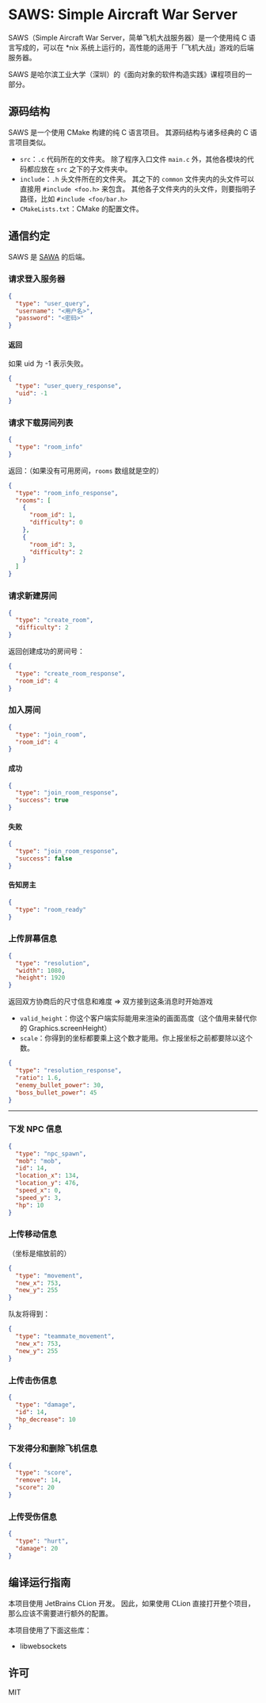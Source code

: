 # SAWS: Simple Aircraft War Server

SAWS（Simple Aircraft War Server，简单飞机大战服务器）是一个使用纯 C 语言写成的，可以在 *nix 系统上运行的，高性能的适用于「飞机大战」游戏的后端服务器。

SAWS 是哈尔滨工业大学（深圳）的《面向对象的软件构造实践》课程项目的一部分。

## 源码结构

SAWS 是一个使用 CMake 构建的纯 C 语言项目。
其源码结构与诸多经典的 C 语言项目类似。

- `src`：`.c` 代码所在的文件夹。
除了程序入口文件 `main.c` 外，其他各模块的代码都应放在 `src` 之下的子文件夹中。
- `include`：`.h` 头文件所在的文件夹。
其之下的 `common` 文件夹内的头文件可以直接用 `#include <foo.h>` 来包含。
其他各子文件夹内的头文件，则要指明子路径，比如 `#include <foo/bar.h>`
- `CMakeLists.txt`：CMake 的配置文件。

## 通信约定

SAWS 是 [SAWA](https://git.hit.edu.cn/criwits/sawa) 的后端。

### 请求登入服务器

```json
{
  "type": "user_query",
  "username": "<用户名>",
  "password": "<密码>"
}
```

#### 返回

如果 uid 为 -1 表示失败。

```json
{
  "type": "user_query_response",
  "uid": -1
}
````

### 请求下载房间列表

```json
{
  "type": "room_info"
}
```

返回：（如果没有可用房间，`rooms` 数组就是空的）

```json
{
  "type": "room_info_response",
  "rooms": [
    {
      "room_id": 1,
      "difficulty": 0
    },
    {
      "room_id": 3,
      "difficulty": 2
    }
  ]
}
```

### 请求新建房间

```json
{
  "type": "create_room",
  "difficulty": 2
}
```

返回创建成功的房间号：

```json
{
  "type": "create_room_response",
  "room_id": 4
}
```

### 加入房间

```json
{
  "type": "join_room",
  "room_id": 4
}
```

#### 成功

```json
{
  "type": "join_room_response",
  "success": true
}
```

#### 失败

```json
{
  "type": "join_room_response",
  "success": false
}
```

#### 告知房主

```json
{
  "type": "room_ready"
}
```

### 上传屏幕信息

```json
{
  "type": "resolution",
  "width": 1080,
  "height": 1920
}
```

返回双方协商后的尺寸信息和难度 => 双方接到这条消息时开始游戏

- `valid_height`：你这个客户端实际能用来渲染的画面高度（这个值用来替代你的 Graphics.screenHeight）
- `scale`：你得到的坐标都要乘上这个数才能用。你上报坐标之前都要除以这个数。

```json
{
  "type": "resolution_response",
  "ratio": 1.6,
  "enemy_bullet_power": 30,
  "boss_bullet_power": 45
}
```
---

### 下发 NPC 信息

```json
{
  "type": "npc_spawn",
  "mob": "mob",
  "id": 14,
  "location_x": 134,
  "location_y": 476,
  "speed_x": 0,
  "speed_y": 3,
  "hp": 10
}
```

### 上传移动信息
（坐标是缩放前的）
```json
{
  "type": "movement",
  "new_x": 753,
  "new_y": 255
}
```

队友将得到：

```json
{
  "type": "teammate_movement",
  "new_x": 753,
  "new_y": 255
}
```

### 上传击伤信息
```json
{
  "type": "damage",
  "id": 14,
  "hp_decrease": 10
}
```

### 下发得分和删除飞机信息
```json
{
  "type": "score",
  "remove": 14,
  "score": 20
}
```

### 上传受伤信息
```json
{
  "type": "hurt",
  "damage": 20
}
```

## 编译运行指南

本项目使用 JetBrains CLion 开发。
因此，如果使用 CLion 直接打开整个项目，那么应该不需要进行额外的配置。

本项目使用了下面这些库：

- libwebsockets

## 许可

MIT